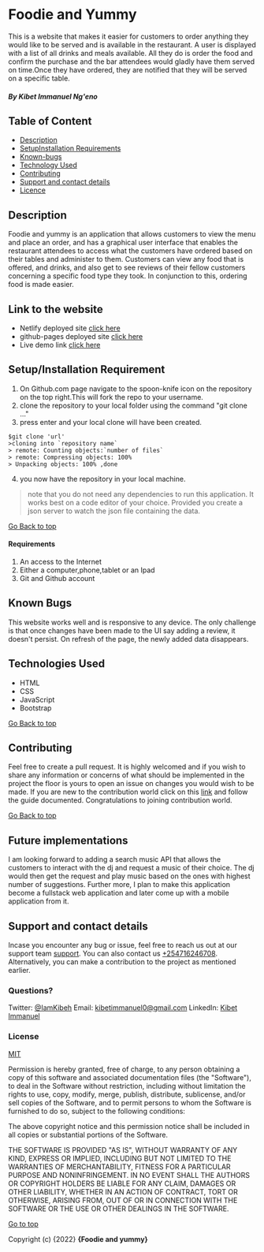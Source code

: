 # Foodie and Yummy

This is a website that makes it easier for customers to order anything they would like to be served and is available in the restaurant. A user is displayed with a list of all drinks and meals available. All they do is order the food and confirm the purchase and the bar attendees would gladly have them served on time.Once they have ordered, they are notified that they will be served on a specific table.

##### By **Kibet Immanuel Ng'eno**

## Table of Content
* [Description](#description)
* [SetupInstallation Requirements](#setupinstallation-requirement)
* [Known-bugs](#known-bugs)
* [Technology Used](#technologies-used)
* [Contributing](#contributing)
* [Support and contact details](#support-and-contact-details)
* [Licence](#license)

## Description

Foodie and yummy is an application that allows customers to view the menu and place an order, and has a graphical user interface that enables the restaurant attendees to access what the customers have ordered based on their tables and administer to them. Customers can view any food that is offered, and drinks, and also get to see reviews of their fellow customers concerning a specific food type they took. In conjunction to this, ordering food is made easier.

## Link to the website

* Netlify deployed site [click here]( https://iamkibeh-play-me-site.netlify.app/)
* github-pages deployed site [click here]( https://iamkibeh.github.io/play-me/#)
* Live demo link [click here](https://drive.google.com/file/d/1R-aiTLUKQbmo_On8Sn1HNVxI95sGqTB5/view)

## Setup/Installation Requirement

1. On Github.com page navigate to the spoon-knife icon on the repository on the top right.This will fork the repo to your username.
2. clone the repository to your local folder using the command "git clone ...<repository name>"
3. press enter and your local clone will have been created.

```
$git clone 'url'
>cloning into `repository name`
> remote: Counting objects:`number of files`
> remote: Compressing objects: 100%
> Unpacking objects: 100% ,done
```
4. you now have the repository in your local machine.
> note that you do not need any dependencies to run this application. It works best on a code editor of your choice. Provided you create a json server to watch the json file containing the data.

[Go Back to top](#table-of-content)
#### Requirements
1. An access to the Internet
2. Either a computer,phone,tablet or an Ipad
3. Git and Github account
## Known Bugs

This website works well and is responsive to any device. The only challenge is that once changes have been made to the UI say adding a review, it doesn't persist. On refresh of the page, the newly added data disappears.
## Technologies Used
- HTML
- CSS
- JavaScript
- Bootstrap

[Go Back to top](#table-of-content)
## Contributing
Feel free to create a pull request. It is highly welcomed and if you wish to share any information or concerns of what should be implemented in the project the floor is yours to open an issue on changes you would wish to be made.
If you are new to the contribution world click on this [link](https://github.com/freeCodeCamp/how-to-contribute-to-open-source/blob/main/CONTRIBUTING.md) and follow the guide documented. Congratulations to joining contribution world. 

[Go Back to top](#table-of-content)
## Future implementations
I am looking forward to adding a search music API that allows the customers to interact with the dj and request a music of their choice. The dj would then get the request and play music based on the ones with highest number of suggestions. Further more, I plan to make this application become a fullstack web application and later come up with a mobile application from it.
## Support and contact details

Incase you encounter any bug or issue, feel free to reach us out at our support team [support]( https://iamkibeh.github.io/play-me/#).
You can also contact us [+254716246708](tell:+254716246708). Alternatively, you can make a contribution to the project as mentioned earlier.
### Questions?
Twitter: [@IamKibeh](https://twitter.com/IamKibeh)
Email: [kibetimmanuel0@gmail.com]()
LinkedIn: [Kibet Immanuel]()
### License
[MIT](https://opensource.org/licenses/MIT)

Permission is hereby granted, free of charge, to any person obtaining a copy of this software and associated documentation files (the "Software"), to deal in the Software without restriction, including without limitation the rights to use, copy, modify, merge, publish, distribute, sublicense, and/or sell copies of the Software, and to permit persons to whom the Software is furnished to do so, subject to the following conditions:

The above copyright notice and this permission notice shall be included in all copies or substantial portions of the Software.

THE SOFTWARE IS PROVIDED "AS IS", WITHOUT WARRANTY OF ANY KIND, EXPRESS OR IMPLIED, INCLUDING BUT NOT LIMITED TO THE WARRANTIES OF MERCHANTABILITY, FITNESS FOR A PARTICULAR PURPOSE AND NONINFRINGEMENT. IN NO EVENT SHALL THE AUTHORS OR COPYRIGHT HOLDERS BE LIABLE FOR ANY CLAIM, DAMAGES OR OTHER LIABILITY, WHETHER IN AN ACTION OF CONTRACT, TORT OR OTHERWISE, ARISING FROM, OUT OF OR IN CONNECTION WITH THE SOFTWARE OR THE USE OR OTHER DEALINGS IN THE SOFTWARE.

[Go to top](#table-of-content)

Copyright (c) {2022} **{Foodie and yummy}**
